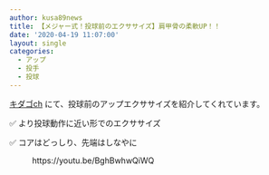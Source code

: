 ```yaml
---
author: kusa89news
title: 【メジャー式！投球前のエクササイズ】肩甲骨の柔軟UP！！
date: '2020-04-19 11:07:00'
layout: single
categories:
  - アップ
  - 投手
  - 投球
---
```


[キダゴch](https://www.youtube.com/channel/UCCfNYHACqlFnno0Y1DVjIMQ) にて、投球前のアップエクササイズを紹介してくれています。

✅ より投球動作に近い形でのエクササイズ

✅ コアはどっしり、先端はしなやに

<figure class="wp-block-embed-youtube wp-block-embed is-type-video is-provider-youtube wp-embed-aspect-16-9 wp-has-aspect-ratio">

<div class="wp-block-embed__wrapper">https://youtu.be/BghBwhwQiWQ</div>

</figure>
